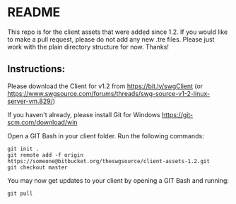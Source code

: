 # README

This repo is for the client assets that were added since 1.2.  If you would like to make a pull request, please do not add any new .tre files. Please just work with the plain directory structure for now. Thanks!

## Instructions:
Please download the Client for v1.2 from https://bit.ly/swgClient (or https://www.swgsource.com/forums/threads/swg-source-v1-2-linux-server-vm.829/)

If you haven't already, please install Git for Windows https://git-scm.com/download/win

Open a GIT Bash in your client folder. Run the following commands:

	git init .
	git remote add -f origin https://someone@bitbucket.org/theswgsource/client-assets-1.2.git
	git checkout master

You may now get updates to your client by opening a GIT Bash and running:

	git pull